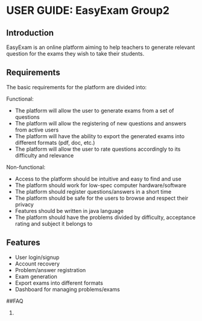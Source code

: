 # USER GUIDE: EasyExam Group2

## Introduction

EasyExam is an online platform aiming to help teachers to generate relevant question for the exams they wish to take their students. 


## Requirements

The basic requirements for the platform are divided into:

Functional:

- The platform will allow the user to generate exams from a set of questions
- The platform will allow the registering of new questions and answers from active users
- The platform will have the ability to export the generated exams into different formats (pdf, doc, etc.)
- The platform will allow the user to rate questions accordingly to its difficulty and relevance

Non-functional:

- Access to the platform should be intuitive and easy to find and use
- The platform should work for low-spec computer hardware/software
- The platform should register questions/answers in a short time
- The platform should be safe for the users to browse and respect their privacy
- Features should be written in java language
- The platform should have the problems divided by difficulty, acceptance rating and subject it belongs to


## Features

- User login/signup
- Account recovery
- Problem/answer registration
- Exam generation
- Export exams into different formats
- Dashboard for managing problems/exams


##FAQ

1. 

